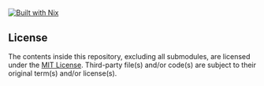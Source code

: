 # <NAME>

[![Built with Nix](https://builtwithnix.org/badge.svg)](https://builtwithnix.org)

## License

The contents inside this repository, excluding all submodules, are licensed
under the [MIT License](license.txt). Third-party file(s) and/or code(s) are
subject to their original term(s) and/or license(s).
